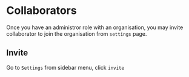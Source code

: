 # Collaborators

Once you have an administror role with an organisation, you may invite collaborator to join the organisation from `settings` page.

## Invite

Go to `Settings` from sidebar menu, click `invite`
